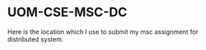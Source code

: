 # UOM-CSE-MSC-DC
Here is the location which I use to submit my msc assignment for distributed system.
